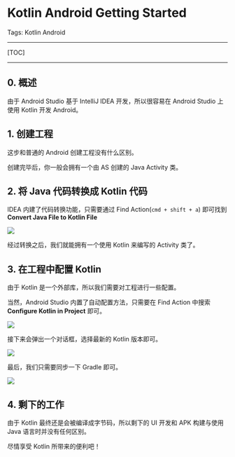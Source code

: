 # Kotlin Android Getting Started

Tags: Kotlin Android

---

[TOC]

---

## 0. 概述

由于 Android Studio 基于 IntelliJ IDEA 开发，所以很容易在 Android Studio 上使用 Kotlin 开发 Android。

## 1. 创建工程

这步和普通的 Android 创建工程没有什么区别。

创建完毕后，你一般会拥有一个由 AS 创建的 Java Activity 类。

## 2. 将 Java 代码转换成 Kotlin 代码

IDEA 内建了代码转换功能，只需要通过 Find Action(`cmd + shift + a`) 即可找到 **Convert Java File to Kotlin File**

![](https://kotlinlang.org/assets/images/tutorials/kotlin-android/convert-java-to-kotlin.png)

经过转换之后，我们就能拥有一个使用 Kotlin 来编写的 Activity 类了。

## 3. 在工程中配置 Kotlin

由于 Kotlin 是一个外部库，所以我们需要对工程进行一些配置。

当然，Android Studio 内置了自动配置方法，只需要在 Find Action 中搜索 **Configure Kotlin in Project** 即可。

![](https://kotlinlang.org/assets/images/tutorials/kotlin-android/configure-kotlin-in-project.png)

接下来会弹出一个对话框，选择最新的 Kotlin 版本即可。

![](https://kotlinlang.org/assets/images/tutorials/kotlin-android/configure-kotlin-in-project-details.png)

最后，我们只需要同步一下 Gradle 即可。

![](https://kotlinlang.org/assets/images/tutorials/kotlin-android/sync-project-with-gradle.png)

## 4. 剩下的工作

由于 Kotlin 最终还是会被编译成字节码，所以剩下的 UI 开发和 APK 构建与使用 Java 语言时并没有任何区别。

尽情享受 Kotlin 所带来的便利吧！














